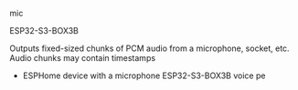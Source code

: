 mic

ESP32-S3-BOX3B

Outputs fixed-sized chunks of PCM audio from a microphone, socket, etc.
Audio chunks may contain timestamps

- ESPHome device with a microphone
  ESP32-S3-BOX3B
  voice pe